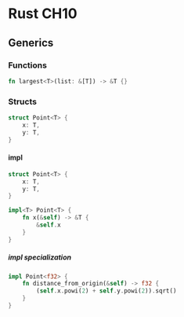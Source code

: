 # Rust CH10

## Generics

### Functions

```rust
fn largest<T>(list: &[T]) -> &T {}
```

### Structs

```rust
struct Point<T> {
    x: T,
    y: T,
}
```

#### impl 

```rust
struct Point<T> {
    x: T,
    y: T,
}

impl<T> Point<T> {
    fn x(&self) -> &T {
        &self.x
    }
}
```

##### impl specialization

```rust
impl Point<f32> {
    fn distance_from_origin(&self) -> f32 {
        (self.x.powi(2) + self.y.powi(2)).sqrt()
    }
}
```
